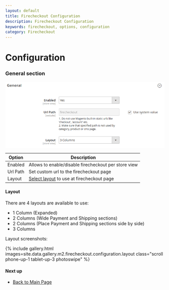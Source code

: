 ```yaml
---
layout: default
title: Firecheckout Configuration
description: Firecheckout Configuration
keywords: firecheckout, options, configuration
category: Firecheckout
---
```


# Configuration

### General section

![General section](/images/m2/firecheckout/configuration/general.png)

Option      | Description
------------|------------
Enabled     | Allows to enable/disable firecheckout per store view
Url Path    | Set custom url to the firecheckout page
Layout      | [Select layout](#layout) to use at firecheckout page

#### Layout

There are 4 layouts are available to use:

 -  1 Column (Expanded)
 -  2 Columns (Wide Payment and Shipping sections)
 -  2 Columns (Place Payment and Shipping sections side by side)
 -  3 Columns

Layout screenshots:

{% include gallery.html images=site.data.gallery.m2.firecheckout.configuration.layout class="scroll phone-up-1 tablet-up-3 photoswipe" %}

#### Next up

 -  [Back to Main Page](../)
